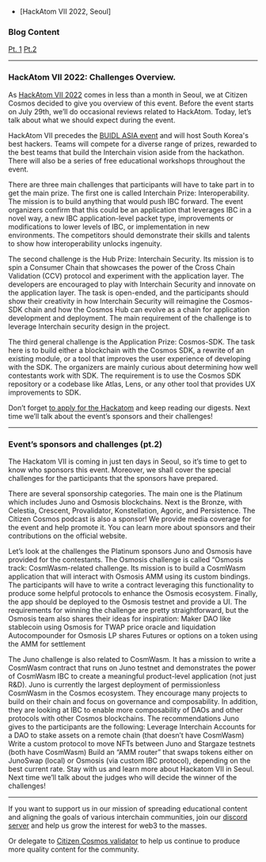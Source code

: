 - [HackAtom VII 2022, Seoul]

### Blog Content
[Pt. 1](#hackatom-vii-2022:-challenges-overview.)
[Pt.2](#Event’s-sponsors-and-challenges-(pt.2))

------------------------------------------------------------------------------------------------------------------------------------------------------------------
### HackAtom VII 2022: Challenges Overview. 

As [HackAtom VII 2022](https://www.buidl.asia/hackatom-seoul-2022) comes in less than a month in Seoul, we at Citizen Cosmos decided to give you overview of this event. Before the event starts on July 29th, we’ll do occasional reviews related to HackAtom. Today, let’s talk about what we should expect during the event. 

HackAtom VII precedes the [BUIDL ASIA event](https://twitter.com/buidl_asia) and will host South Korea's best hackers. Teams will compete for a diverse range of prizes, rewarded to the best teams that build the Interchain vision aside from the hackathon. There will also be a series of free educational workshops throughout the event. 

There are three main challenges that participants will have to take part in to get the main prize. The first one is called Interchain Prize: Interoperability. The mission is to build anything that would push IBC forward. The event organizers confirm that this could be an application that leverages IBC in a novel way, a new IBC application-level packet type, improvements or modifications to lower levels of IBC, or implementation in new environments. The competitors should demonstrate their skills and talents to show how interoperability unlocks ingenuity.

The second challenge is the Hub Prize: Interchain Security. Its mission is to spin a Consumer Chain that showcases the power of the Cross Chain Validation (CCV) protocol and experiment with the application layer. The developers are encouraged to play with Interchain Security and innovate on the application layer. The task is open-ended, and the participants should show their creativity in how Interchain Security will reimagine the Cosmos-SDK chain and how the Cosmos Hub can evolve as a chain for application development and deployment. The main requirement of the challenge is to leverage Interchain security design in the project. 

The third general challenge is the Application Prize: Cosmos-SDK. The task here is to build either a blockchain with the Cosmos SDK, a rewrite of an existing module, or a tool that improves the user experience of developing with the SDK. The organizers are mainly curious about determining how well contestants work with SDK. The requirement is to use the Cosmos SDK repository or a codebase like Atlas, Lens, or any other tool that provides UX improvements to SDK.

Don’t forget [to apply for the Hackatom](https://docs.google.com/forms/d/e/1FAIpQLSdaeyhkggmh3FW9syQnUXS8R7koRs_PQfSKfsC67mXayY4Kiw/viewform) and keep reading our digests. Next time we’ll talk about the event’s sponsors and their challenges! 


------------------------------------------------------------------------------------------------------------------------------------------------------------------

###  Event’s sponsors and challenges (pt.2)

The Hackatom VII is coming in just ten days in Seoul, so it’s time to get to know who sponsors this event. Moreover, we shall cover the special challenges for the participants that the sponsors have prepared. 

There are several sponsorship categories. The main one is the Platinum which includes Juno and Osmosis blockchains. Next is the Bronze, with Celestia, Crescent, Provalidator, Konstellation, Agoric, and Persistence. The Citizen Cosmos podcast is also a sponsor! We provide media coverage for the event and help promote it. You can learn more about sponsors and their contributions on the official website. 

Let’s look at the challenges the Platinum sponsors Juno and Osmosis have provided for the contestants. The Osmosis challenge is called “Osmosis track: CosmWasm-related challenge. Its mission is to build a CosmWasm application that will interact with Osmosis AMM using its custom bindings. The participants will have to write a contract leveraging this functionality to produce some helpful protocols to enhance the Osmosis ecosystem. Finally, the app should be deployed to the Osmosis testnet and provide a UI. The requirements for winning the challenge are pretty straightforward, but the Osmosis team also shares their ideas for inspiration: 
Maker DAO like stablecoin using Osmosis for TWAP price oracle and liquidation
Autocompounder for Osmosis LP shares
Futures or options on a token using the AMM for settlement
  
The Juno challenge is also related to CosmWasm. It has a mission to write a CosmWasm contract that runs on Juno testnet and demonstrates the power of CosmWasm IBC to create a meaningful product-level application (not just R&D). Juno is currently the largest deployment of permissionless CosmWasm in the Cosmos ecosystem. They encourage many projects to build on their chain and focus on governance and composability. In addition, they are looking at IBC to enable more composability of DAOs and other protocols with other Cosmos blockchains. The recommendations Juno gives to the participants are the following: 
Leverage Interchain Accounts for a DAO to stake assets on a remote chain (that doesn’t have CosmWasm)
Write a custom protocol to move NFTs between Juno and Stargaze testnets (both have CosmWasm)
Build an “AMM router” that swaps tokens either on JunoSwap (local) or Osmosis (via custom IBC protocol), depending on the best current rate.
Stay with us and learn more about Hackatom VII in Seoul. Next time we’ll talk about the judges who will decide the winner of the challenges! 

------------------------------------------------------------------------------------------------------------------------------------------------------------------

If you want to support us in our mission of spreading educational content and aligning the goals of various interchain communities, join our [discord server](https://discord.gg/kJaG3EucCX) and help us grow the interest for web3 to the masses.

Or delegate to [Citizen Cosmos validator](https://www.citizencosmos.space/staking) to help us continue to produce more quality content for the community.
